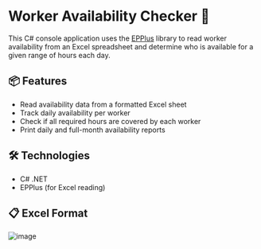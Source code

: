 # Worker Availability Checker 📅

This C# console application uses the [EPPlus](https://github.com/EPPlusSoftware/EPPlus) library to read worker availability from an Excel spreadsheet and determine who is available for a given range of hours each day.

## 📦 Features

- Read availability data from a formatted Excel sheet
- Track daily availability per worker
- Check if all required hours are covered by each worker
- Print daily and full-month availability reports

## 🛠️ Technologies

- C# .NET
- EPPlus (for Excel reading)

## 📋 Excel Format

![image](https://github.com/user-attachments/assets/8b15fb14-90ea-467e-a076-b57e5bdcaf0c)
